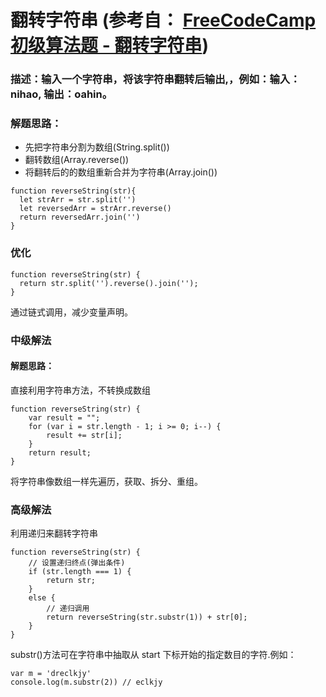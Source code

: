 # 翻转字符串 (参考自： [FreeCodeCamp 初级算法题 - 翻转字符串](https://singsing.io/blog/fcc/basic-reverse-a-string/#more))
### 描述：输入一个字符串，将该字符串翻转后输出,，例如：输入：nihao, 输出：oahin。

### 解题思路：
* 先把字符串分割为数组(String.split())
* 翻转数组(Array.reverse())
* 将翻转后的的数组重新合并为字符串(Array.join())

```
function reverseString(str){
  let strArr = str.split('')
  let reversedArr = strArr.reverse()
  return reversedArr.join('')
}
```
### 优化

```
function reverseString(str) {
  return str.split('').reverse().join('');
}
```
通过链式调用，减少变量声明。

### 中级解法
#### 解题思路：
直接利用字符串方法，不转换成数组
```
function reverseString(str) {
    var result = "";
    for (var i = str.length - 1; i >= 0; i--) {
        result += str[i];
    }
    return result;
}
```
将字符串像数组一样先遍历，获取、拆分、重组。

### 高级解法
利用递归来翻转字符串
```
function reverseString(str) {
    // 设置递归终点(弹出条件)
	if (str.length === 1) {
        return str;
    }
    else {
        // 递归调用
        return reverseString(str.substr(1)) + str[0];
    }
}
```
substr()方法可在字符串中抽取从 start 下标开始的指定数目的字符.例如：
```
var m = 'dreclkjy'
console.log(m.substr(2)) // eclkjy
```